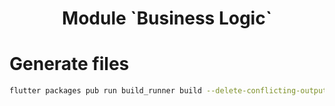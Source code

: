 <h1 align="center">Module `Business Logic`</h1>

# Generate files
```sh
flutter packages pub run build_runner build --delete-conflicting-outputs
```

<br />
